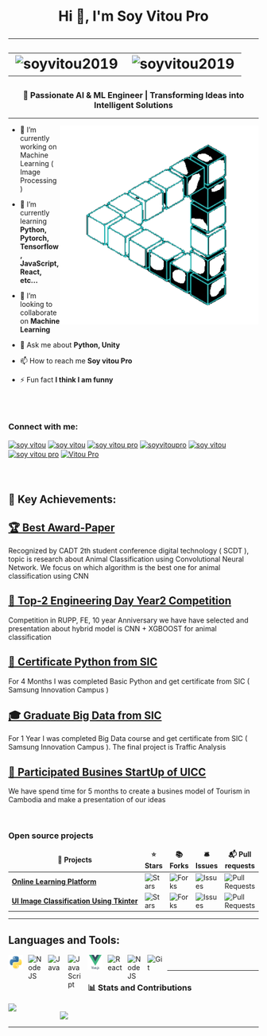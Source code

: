 
<h1 align="center">
  Hi 👋, I'm Soy Vitou Pro
  <hr />
  <table align="center">
    <tr border: none;>
      <td><img src="https://komarev.com/ghpvc/?username=soyvitou2019&label=Profile%20views&color=be4d25&style=for-the-badge" alt="soyvitou2019" /></td>
      <td><img src="https://img.shields.io/github/followers/SoyVitou2019?label=Followers&style=for-the-badge" alt="soyvitou2019" /></td>
    </tr>
</table>
</h1>




<h3 align="center">🚀 Passionate AI & ML Engineer | Transforming Ideas into Intelligent Solutions</h3>

<hr />

<img align="right" alt="coding" width="400" src="Ry6p-unscreen.gif">



- 🔭 I’m currently working on Machine Learning ( Image Processing )

- 🌱 I’m currently learning **Python, Pytorch, Tensorflow, JavaScript, React, etc...**

- 👯 I’m looking to collaborate on **Machine Learning**

- 💬 Ask me about **Python, Unity**

- 📫 How to reach me **Soy vitou Pro**

- ⚡ Fun fact **I think I am funny**

<br />

# 

<h3 align="left">Connect with me:</h3>
<p align="left">
<a href="https://stackoverflow.com/users/soy vitou" target="blank"><img align="center" src="https://raw.githubusercontent.com/rahuldkjain/github-profile-readme-generator/master/src/images/icons/Social/stack-overflow.svg" alt="soy vitou" height="30" width="40" /></a>
<a href="https://kaggle.com/soy vitou" target="blank"><img align="center" src="https://raw.githubusercontent.com/rahuldkjain/github-profile-readme-generator/master/src/images/icons/Social/kaggle.svg" alt="soy vitou" height="30" width="40" /></a>
<a href="https://fb.com/soy vitou pro" target="blank"><img align="center" src="https://raw.githubusercontent.com/rahuldkjain/github-profile-readme-generator/master/src/images/icons/Social/facebook.svg" alt="soy vitou pro" height="30" width="40" /></a>
<a href="https://instagram.com/soyvitoupro" target="blank"><img align="center" src="https://raw.githubusercontent.com/rahuldkjain/github-profile-readme-generator/master/src/images/icons/Social/instagram.svg" alt="soyvitoupro" height="30" width="40" /></a>
<a href="https://www.youtube.com/c/soy vitou" target="blank"><img align="center" src="https://raw.githubusercontent.com/rahuldkjain/github-profile-readme-generator/master/src/images/icons/Social/youtube.svg" alt="soy vitou" height="30" width="40" /></a>
<a href="https://www.leetcode.com/soy vitou pro" target="blank"><img align="center" src="https://raw.githubusercontent.com/rahuldkjain/github-profile-readme-generator/master/src/images/icons/Social/leet-code.svg" alt="soy vitou pro" height="30" width="40" /></a>
<a href="https://discord.gg/Vitou Pro" target="blank"><img align="center" src="https://raw.githubusercontent.com/rahuldkjain/github-profile-readme-generator/master/src/images/icons/Social/discord.svg" alt="Vitou Pro" height="30" width="40" /></a>
</p>

<br />

#

<h2 align=left>🚀 Key Achievements:</h2>
<h2><a href="https://www.researchgate.net/publication/376751387_Animal_Classification_using_Convolutional_Neural_Network">🏆 Best Award-Paper </a> </h2>
<p>Recognized by CADT 2th student conference digital technology ( SCDT ), topic is research about Animal Classification using Convolutional Neural Network. We focus on which algorithm is the best one for animal classification using CNN</p>
<h2><a href="https://www.researchgate.net/publication/376751358_Animal_Classification_using_Hybrid_Model">🥈 Top-2 Engineering Day Year2 Competition </a></h2> 
<p>Competition in RUPP, FE, 10 year Anniversary we have have selected and presentation about hybrid model is CNN + XGBOOST for animal classification </p>
<h2><a href="https://sic.edc.org/"> 🐍 Certificate Python from SIC </a> </h2>
<p> For 4 Months I was completed Basic Python and get certificate from SIC ( Samsung Innovation Campus )  </p>
<h2><a href="https://sic.edc.org/">🎓 Graduate Big Data from SIC  </a> </h2>
<p> For 1 Year I was completed Big Data course and get certificate from SIC ( Samsung Innovation Campus ). The final project is Traffic Analysis </p>
<h2><a href="https://www.facebook.com/UniversityIndustryCooperationCenter">🌱 Participated Busines StartUp of UICC  </a></h2>
<p> We have spend time for 5 months to create a busines model of Tourism in Cambodia and make a presentation of our ideas </p>
<br />

<h3>Open source projects</h3>
<table>
  <thead align="center">
    <tr border: none;>
      <td><b>🎁 Projects</b></td>
      <td><b>⭐ Stars</b></td>
      <td><b>📚 Forks</b></td>
      <td><b>🛎 Issues</b></td>
      <td><b>📬 Pull requests</b></td>
      <td><b>🛠 Commits</b></td>
    </tr>
  </thead>
  <tbody>
    <tr>
      <td style="white-space: nowrap; max-width: 300px;"><a href="https://github.com/SoyVitou2019/Online-Learning-Platform" ><b>Online&nbsp;Learning&nbsp;Platform</b></a></td>
      <td><img alt="Stars" src="https://img.shields.io/github/stars/SoyVitou2019/Online-Learning-Platform?style=for-the-badge&labelColor=343b41&color=be4d25"/></td>
      <td><img alt="Forks" src="https://img.shields.io/github/forks/SoyVitou2019/Online-Learning-Platform?style=for-the-badge&labelColor=343b41&color=be4d25"/></td>
      <td><img alt="Issues" src="https://img.shields.io/github/issues/SoyVitou2019/Online-Learning-Platform?style=for-the-badge&labelColor=343b41&color=be4d25"/></td>
      <td><img alt="Pull Requests" src="https://img.shields.io/github/issues-pr/SoyVitou2019/Online-Learning-Platform?style=for-the-badge&labelColor=343b41&color=be4d25"/></td>
      <td><img alt="Commits" src="https://img.shields.io/github/commit-activity/m/SoyVitou2019/Online-Learning-Platform?style=for-the-badge&labelColor=343b41&color=be4d25"/></td>
    </tr>
    <tr>
      <td style="white-space: nowrap; max-width: 300px;"><a href="https://github.com/SoyVitou2019/ML_Tkinter_UI"><b>UI&nbsp;Image&nbsp;Classification&nbsp;Using&nbsp;Tkinter</b></a></td>
      <td><img alt="Stars" src="https://img.shields.io/github/stars/SoyVitou2019/ML_Tkinter_UI?style=for-the-badge&labelColor=343b41&color=be4d25"/></td>
      <td><img alt="Forks" src="https://img.shields.io/github/forks/SoyVitou2019/ML_Tkinter_UI?style=for-the-badge&labelColor=343b41&color=be4d25"/></td>
      <td><img alt="Issues" src="https://img.shields.io/github/issues/SoyVitou2019/ML_Tkinter_UI?style=for-the-badge&labelColor=343b41&color=be4d25"/></td>
      <td><img alt="Pull Requests" src="https://img.shields.io/github/issues-pr/SoyVitou2019/ML_Tkinter_UI?style=for-the-badge&labelColor=343b41&color=be4d25"/></td>
      <td><img alt="Commits" src="https://img.shields.io/github/commit-activity/m/SoyVitou2019/ML_Tkinter_UI?style=for-the-badge&labelColor=343b41&color=be4d25"/></td>
    </tr>
  </tbody>
</table>


<hr />


<h2 align="left">Languages and Tools:</h2>
  <img align="left" alt="Python" width="30px" style="padding-right:10px;" src="https://raw.githubusercontent.com/devicons/devicon/master/icons/python/python-original.svg" />
  <img align="left" alt="NodeJS" width="30px" style="padding-right:10px;" src="https://www.vectorlogo.zone/logos/tensorflow/tensorflow-icon.svg" />
  <img align="left" alt="Java" width="30px" style="padding-right:10px;" src="https://cdn.jsdelivr.net/gh/devicons/devicon/icons/java/java-original.svg"/>
  <img align="left" alt="JavaScript" width="30px" style="padding-right:10px;" src="https://cdn.jsdelivr.net/gh/devicons/devicon/icons/javascript/javascript-plain.svg" />
  <img align="left" alt="NodeJS" width="30px" style="padding-right:10px;" src="https://raw.githubusercontent.com/devicons/devicon/master/icons/vuejs/vuejs-original-wordmark.svg" />
  <img align="left" alt="React" width="30px" style="padding-right:10px;" src="https://cdn.jsdelivr.net/gh/devicons/devicon/icons/react/react-original.svg" />
  <img align="left" alt="NodeJS" width="30px" style="padding-right:10px;" src="https://cdn.jsdelivr.net/gh/devicons/devicon/icons/nodejs/nodejs-original.svg" />
  <img align="left" alt="Git" width="30px" style="padding-right:10px;" src="https://cdn.jsdelivr.net/gh/devicons/devicon/icons/git/git-original.svg" />
<br />

<hr />

### 📊 Stats and Contributions

<p>
  <img width="380px" align="left" src= "https://github-readme-stats.vercel.app/api?username=SoyVitou2019&show_icons=true&theme=gruvbox">
  <img width="400px" align="right" src="https://streak-stats.demolab.com?user=SoyVitou2019&theme=tokyonight-duo&exclude_days=Sun%2CMon%2CTue%2CWed%2CThu%2CFri%2CSat">
</p>

<br />


<hr />















<br />

#
